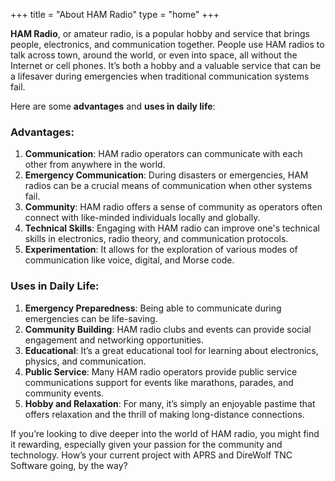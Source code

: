 +++
title = "About HAM Radio"
type = "home"
+++

**HAM Radio**, or amateur radio, is a popular hobby and service that brings people, electronics, and communication together. People use HAM radios to talk across town, around the world, or even into space, all without the Internet or cell phones. It’s both a hobby and a valuable service that can be a lifesaver during emergencies when traditional communication systems fail.

Here are some **advantages** and **uses in daily life**:

### Advantages:
1. **Communication**: HAM radio operators can communicate with each other from anywhere in the world.
2. **Emergency Communication**: During disasters or emergencies, HAM radios can be a crucial means of communication when other systems fail.
3. **Community**: HAM radio offers a sense of community as operators often connect with like-minded individuals locally and globally.
4. **Technical Skills**: Engaging with HAM radio can improve one's technical skills in electronics, radio theory, and communication protocols.
5. **Experimentation**: It allows for the exploration of various modes of communication like voice, digital, and Morse code.

### Uses in Daily Life:
1. **Emergency Preparedness**: Being able to communicate during emergencies can be life-saving.
2. **Community Building**: HAM radio clubs and events can provide social engagement and networking opportunities.
3. **Educational**: It’s a great educational tool for learning about electronics, physics, and communication.
4. **Public Service**: Many HAM radio operators provide public service communications support for events like marathons, parades, and community events.
5. **Hobby and Relaxation**: For many, it’s simply an enjoyable pastime that offers relaxation and the thrill of making long-distance connections.

If you’re looking to dive deeper into the world of HAM radio, you might find it rewarding, especially given your passion for the community and technology. How’s your current project with APRS and DireWolf TNC Software going, by the way?